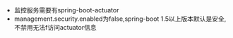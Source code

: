 * 监控服务需要有spring-boot-actuator
* management.security.enabled为false,spring-boot 1.5以上版本默认是安全,不禁用无法f访问actuator信息
